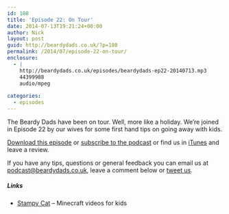 ```yaml
---
id: 108
title: 'Episode 22: On Tour'
date: 2014-07-13T19:21:24+00:00
author: Nick
layout: post
guid: http://beardydads.co.uk/?p=108
permalink: /2014/07/episode-22-on-tour/
enclosure:
  - |
    http://beardydads.co.uk/episodes/beardydads-ep22-20140713.mp3
    44399988
    audio/mpeg
    
categories:
  - episodes
---
```

The Beardy Dads have been on tour. Well, more like a holiday. We&#8217;re joined in Episode 22 by our wives for some first hand tips on going away with kids.

[Download this episode](http://beardydads.co.uk/episodes/beardydads-ep22-20140713.mp3) or [subscribe to the podcast](http://feeds.feedburner.com/BeardyDads) or find us in [iTunes](https://itunes.apple.com/gb/podcast/beardy-dads/id798785734) and leave a review.

If you have any tips, questions or general feedback you can email us at <podcast@beardydads.co.uk>, leave a comment below or [tweet us](http://twitter.com/beardydads).

##### Links

  * [Stampy Cat](https://twitter.com/stampylongnose) &#8211; Minecraft videos for kids
